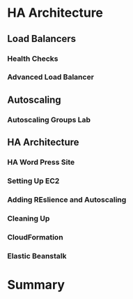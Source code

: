# HA Architecture

## Load Balancers

### Health Checks

### Advanced Load Balancer

## Autoscaling

### Autoscaling Groups Lab

## HA Architecture

### HA Word Press Site

### Setting Up EC2

### Adding REslience and Autoscaling

### Cleaning Up

### CloudFormation

### Elastic Beanstalk

# Summary
